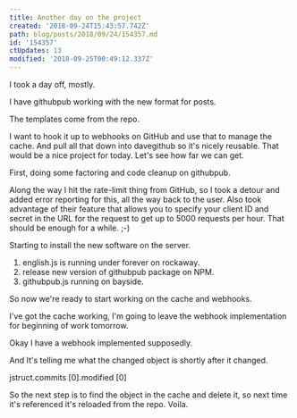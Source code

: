 ```yaml
---
title: Another day on the project
created: '2018-09-24T15:43:57.742Z'
path: blog/posts/2018/09/24/154357.md
id: '154357'
ctUpdates: 13
modified: '2018-09-25T00:49:12.337Z'
---
```

I took a day off, mostly.

I have githubpub working with the new format for posts.

The templates come from the repo.

I want to hook it up to webhooks on GitHub and use that to manage the cache. And pull all that down into davegithub so it's nicely reusable. That would be a nice project for today. Let's see how far we can get.

First, doing some factoring and code cleanup on githubpub.

Along the way I hit the rate-limit thing from GitHub, so I took a detour and added error reporting for this, all the way back to the user. Also took advantage of their feature that allows you to specify your client ID and secret in the URL for the request to get up to 5000 requests per hour. That should be enough for a while. ;-)

Starting to install the new software on the server.

1.  english.js is running under forever on rockaway.
2.  release new version of githubpub package on NPM.
3.  githubpub.js running on bayside.

So now we're ready to start working on the cache and webhooks.

I've got the cache working, I'm going to leave the webhook implementation for beginning of work tomorrow.

Okay I have a webhook implemented supposedly.

And It's telling me what the changed object is shortly after it changed.

jstruct.commits [0].modified [0]

So the next step is to find the object in the cache and delete it, so next time it's referenced it's reloaded from the repo. Voila.